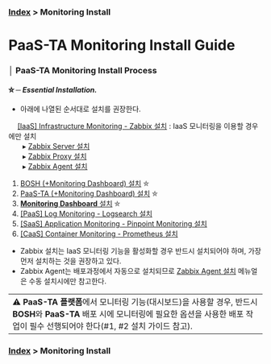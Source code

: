 ### [Index](https://github.com/PaaS-TA/Guide/tree/working-new-template) > Monitoring Install


# PaaS-TA Monitoring Install Guide


### │ PaaS-TA Monitoring Install Process


#### ⛤ ─ *Essential Installation.*  
- 아래에 나열된 순서대로 설치를 권장한다.

　 [[IaaS] Infrastructure Monitoring - Zabbix 설치](#) : IaaS 모니터링을 이용할 경우에만 설치  
 　　▸ [Zabbix Server 설치](PAAS-TA_MONITORING_ZABBIX-SERVER_INSTALL.md)  
 　　▸ [Zabbix Proxy 설치](PAAS-TA_MONITORING_ZABBIX-PROXY_INSTALL.md)  
 　　▸ [Zabbix Agent 설치](PAAS-TA_MONITORING_ZABBIX-AGENT_INSTALL.md)  
   1. [BOSH (+Monitoring Dashboard) 설치](PAAS-TA_BOSH2_MONITORING_INSTALL_GUIDE.md) ⛤   
   2. [PaaS-TA (+Monitoring Dashboard) 설치](PAAS-TA_CORE_MONITORING_INSTALL_GUIDE.md) ⛤   
   3. [**Monitoring Dashboard** 설치](PAAS-TA_MONITORING_PAAS-TA_MONITORING_INSTALL.md) ⛤ 
   4. [[PaaS] Log Monitoring - Logsearch 설치](PAAS-TA_MONITORING_LOGSEARCH_INSTALL.md)  
   5. [[SaaS] Application Monitoring - Pinpoint Monitoring 설치](PAAS-TA_MONITORING_PINPOINT_MONITORING_INSTALL.md)  
   6. [[CaaS] Container Monitoring - Prometheus 설치](PAAS-TA_MONITORING_CONTAINER_SERVICE_INSTALL.md)  

- Zabbix 설치는 IaaS 모니터링 기능을 활성화할 경우 반드시 설치되어야 하며, 가장 먼저 설치하는 것을 권장하고 있다.
- Zabbix Agent는 배포과정에서 자동으로 설치되므로 [Zabbix Agent 설치](PAAS-TA_MONITORING_ZABBIX-AGENT_INSTALL.md)  메뉴얼은 수동 설치시에만 참고한다.

<table>
  <tr>
    <td>⚠️ <b>PaaS-TA 플랫폼</b>에서 모니터링 기능(대시보드)을 사용할 경우, 반드시 <b>BOSH</b>와 <b>PaaS-TA</b> 배포 시에 모니터링에 필요한 옵션을 사용한 배포 작업이 필수 선행되어야 한다(#1, #2 설치 가이드 참고).</td>
  </tr>
</table>


### [Index](https://github.com/PaaS-TA/Guide/tree/working-new-template) > Monitoring Install